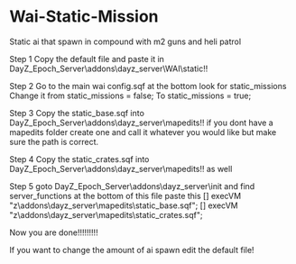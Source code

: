 # Wai-Static-Mission
Static ai that spawn in compound with m2 guns and heli patrol 

Step 1 Copy the default file and paste it in DayZ_Epoch_Server\addons\dayz_server\WAI\static!! 

Step 2 Go to the main wai config.sqf at the bottom look for static_missions
 Change it from static_missions = false;	To static_missions = true;

Step 3 Copy the static_base.sqf into DayZ_Epoch_Server\addons\dayz_server\mapedits!! if you dont have a mapedits folder create one and call it whatever you would like but make sure the path is correct. 

Step 4 Copy the static_crates.sqf into DayZ_Epoch_Server\addons\dayz_server\mapedits!! as well

Step 5 goto DayZ_Epoch_Server\addons\dayz_server\init and find server_functions at the bottom of this file paste this 
[] execVM "z\addons\dayz_server\mapedits\static_base.sqf";
[] execVM "z\addons\dayz_server\mapedits\static_crates.sqf";

Now you are done!!!!!!!!!

If you want to change the amount of ai spawn edit the default file!

